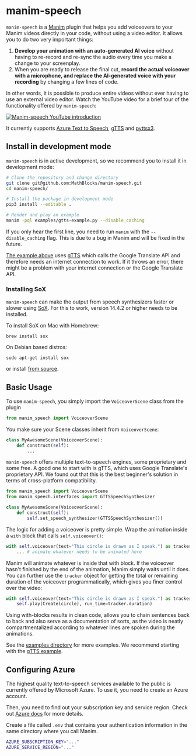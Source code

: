 # manim-speech

`manim-speech` is a [Manim](https://manim.community) plugin that helps you add voiceovers to your Manim videos directly in your code, without using a video editor. It allows you to do two very important things:

1. **Develop your animation with an auto-generated AI voice** without having to re-record and re-sync the audio every time you make a change to your screenplay.
2. When you are ready to release the final cut, **record the actual voiceover with a microphone, and replace the AI-generated voice with your recording** by changing a few lines of code.

In other words, it is possible to produce entire videos without ever having to use an external video editor. Watch the YouTube video for a brief tour of the functionality offered by `manim-speech`:

[![Manim-speech YouTube introduction](http://img.youtube.com/vi/3S-8fsuxHVI/0.jpg)](http://www.youtube.com/watch?v=3S-8fsuxHVI "How to add voiceovers to your Manim videos easily with manim-speech")

It currently supports [Azure Text to Speech](https://azure.microsoft.com/en-us/services/cognitive-services/text-to-speech/), [gTTS](https://github.com/pndurette/gTTS/) and [pyttsx3](https://github.com/nateshmbhat/pyttsx3).

## Install in development mode

`manim-speech` is in active development, so we recommend you to install it in development mode:

```sh
# Clone the repository and change directory
git clone git@github.com:MathBlocks/manim-speech.git
cd manim-speech/

# Install the package in development mode
pip3 install --editable .

# Render and play an example
manim -pql examples/gtts-example.py --disable_caching
```

If you only hear the first line, you need to run `manim` with the `--disable_caching` flag. This is due to a bug in Manim and will be fixed in the future.

[The example above](examples/gtts-example.py) uses [gTTS](https://github.com/pndurette/gTTS/) which calls the Google Translate API and therefore needs an internet connection to work. If it throws an error, there might be a problem with your internet connection or the Google Translate API.

<!-- Once SoX is installed, proceed with installing `manim-speech`:

```sh
cd manim-speech
python setup.py install
``` -->

### Installing SoX

`manim-speech` can make the output from speech synthesizers faster or slower using [SoX](http://sox.sourceforge.net/). For this to work, version 14.4.2 or higher needs to be installed.

To install SoX on Mac with Homebrew:

```brew install sox```

On Debian based distros:

```sudo apt-get install sox```

or install [from source](https://sourceforge.net/projects/sox/files/sox/).

## Basic Usage

To use `manim-speech`, you simply import the `VoiceoverScene` class from the plugin

```py
from manim_speech import VoiceoverScene
```

You make sure your Scene classes inherit from `VoiceoverScene`:

```py
class MyAwesomeScene(VoiceoverScene):
    def construct(self):
        ...
```

`manim-speech` offers multiple text-to-speech engines, some proprietary and some free. A good one to start with is gTTS, which uses Google Translate's proprietary API. We found out that this is the best beginner's solution in terms of cross-platform compatibility.

```py
from manim_speech import VoiceoverScene
from manim_speech.interfaces import GTTSSpeechSynthesizer

class MyAwesomeScene(VoiceoverScene):
    def construct(self):
        self.set_speech_synthesizer(GTTSSpeechSynthesizer())
```

The logic for adding a voiceover is pretty simple. Wrap the animation inside a `with` block that calls `self.voiceover()`:

```py
with self.voiceover(text="This circle is drawn as I speak.") as tracker:
    ... # animate whatever needs to be animated here
```

Manim will animate whatever is inside that with block. If the voiceover hasn't finished by the end of the animation, Manim simply waits until it does. You can further use the `tracker` object for getting the total or remaining duration of the voiceover programmatically, which gives you finer control over the video:

```py
with self.voiceover(text="This circle is drawn as I speak.") as tracker:
    self.play(Create(circle), run_time=tracker.duration)
```

Using with-blocks results in clean code, allows you to chain sentences back to back and also serve as a documentation of sorts, as the video is neatly compartmentalized according to whatever lines are spoken during the animations.

See the [examples directory](./examples) for more examples. We recommend starting with the [gTTS example](https://github.com/MathBlocks/manim-speech/blob/main/examples/gtts-example.py).

## Configuring Azure

The highest quality text-to-speech services available to the public is currently offered by Microsoft Azure. To use it, you need to create an Azure account.

Then, you need to find out your subscription key and service region. Check out [Azure docs](https://docs.microsoft.com/en-us/azure/cognitive-services/speech-service/) for more details.

Create a file called `.env` that contains your authentication information in the same directory where you call Manim.

```sh
AZURE_SUBSCRIPTION_KEY="..."
AZURE_SERVICE_REGION="..."
```